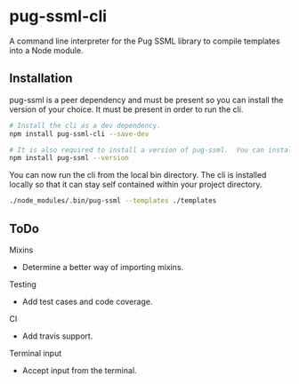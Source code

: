 # pug-ssml-cli

A command line interpreter for the Pug SSML library to compile templates into a Node module.

## Installation

pug-ssml is a peer dependency and must be present so you can install the version of your choice.
It must be present in order to run the cli.

```bash
# Install the cli as a dev dependency.
npm install pug-ssml-cli --save-dev

# It is also required to install a version of pug-ssml.  You can install any compatible version.
npm install pug-ssml --version
```

You can now run the cli from the local bin directory. The cli is installed locally so that it can
stay self contained within your project directory.

```bash
./node_modules/.bin/pug-ssml --templates ./templates
```

## ToDo

Mixins
- Determine a better way of importing mixins.

Testing
- Add test cases and code coverage.

CI
- Add travis support.

Terminal input
- Accept input from the terminal.